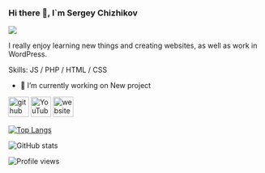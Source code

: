 ### Hi there 👋, I`m Sergey Chizhikov
![](https://napli.ru/github.png)

I really enjoy learning new things and creating websites, as well as work in WordPress.

Skills:   JS / PHP / HTML / CSS

- 🔭 I’m currently working on New project 


[<img src='https://cdn.simpleicons.org/github.svg/ffc124' alt='github' height='40'>](https://github.com/SergioChizhikov)  [<img src='https://cdn.jsdelivr.net/npm/simple-icons@3.0.1/icons/youtube.svg' alt='YouTube' height='40'>](https://www.youtube.com/channel/UCYnxIB9mCubB_3LBSvqBwOA)  [<img src='https://cdn.jsdelivr.net/npm/simple-icons@3.0.1/icons/icloud.svg' alt='website' height='40'>](https://napli.ru)  

[![Top Langs](https://github-readme-stats.vercel.app/api/top-langs/?username=SergioChizhikov)](https://github.com/anuraghazra/github-readme-stats)

![GitHub stats](https://github-readme-stats.vercel.app/api?username=SergioChizhikov&show_icons=true&count_private=true)  

![Profile views](https://gpvc.arturio.dev/SergioChizhikov)  
